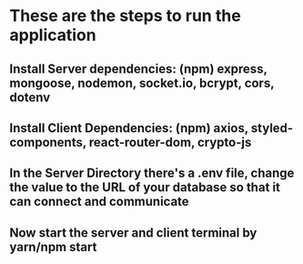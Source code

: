 # These are the steps to run the application

## Install Server dependencies: (npm) express, mongoose, nodemon, socket.io, bcrypt, cors, dotenv
## Install Client Dependencies: (npm) axios, styled-components, react-router-dom, crypto-js
## In the Server Directory there's a .env file, change the value to the URL of your database so that it can connect and communicate
## Now start the server and client terminal by yarn/npm start


